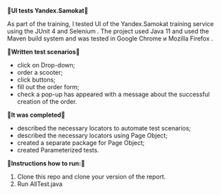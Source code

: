 🚀**UI tests Yandex.Samokat**🚀

As part of the training, I tested UI of the Yandex.Samokat training service using the JUnit 4 and Selenium .
The project used Java 11 and used the Maven build system and was tested in Google Chrome и Mozilla Firefox .
 
📝**Written test scenarios**📝
- click on Drop-down;
- order a scooter;
- click buttons;
- fill out the order form;
- check a pop-up  has appeared with a message about the successful creation of the order.

📝**It was completed**📝
- described the necessary locators to automate test scenarios;
- described the necessary locators using Page Object;
- created a separate package for Page Object;
- created Parameterized tests.

🔖**Instructions how to run:**🔖

1. Clone this repo and clone your version of the report. 
2. Run AllTest.java
